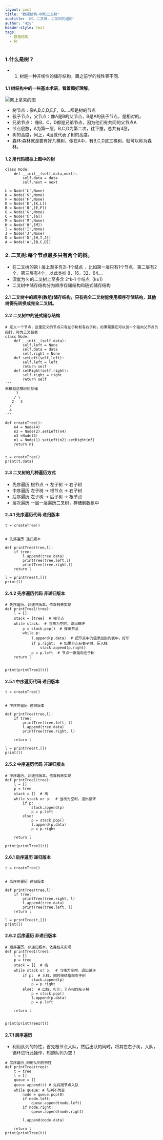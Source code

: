 ```yaml
---
layout: post
title: "数据结构-树和二叉树"
subtitle: '树，二叉树，二叉树的遍历'
author: "Hzy"
header-style: text
tags:
  - 数据结构
  - 树
---
```


### 1.什么是树？

* 1. 树是一种非线性的储存结构，跟之前学的线性表不同.


#### 1.1 树结构中的一些基本术语，看着图好理解。

![网上拿来的图](/img/树.png)

* 树节点：像A,B,C,D,E,F，G.....都是树的节点
* 孩子节点，父节点：像A是B的父节点，B是A的孩子节点，是相对的。
* 兄弟节点： 像B，C，D都是兄弟节点，因为他们有共同的父节点A
* 节点层数，A为第一层，B,C,D为第二次，往下推，总共有4层，
* 树的高度，同上，4层就代表了树的高度。
* 森林:森林就是要有好几棵树，像在A中，有B,C,D这三棵树，就可以称为森林。

#### 1.2 用代码模拟上图中的树

```
class Node:
    def __init__(self,data,next):
        self.data = data
        self.next = next

L = Node('L',None)
K = Node('K',None)
F = Node('F',None)
E = Node('E',[K,L])
B = Node('B',[E,F])
G = Node('G',None)
C = Node('C',[G])
M = Node('M',None)
H = Node('H',[M])
I = Node('I',None)
J = Node('J',None)
D = Node('D',[H,I,J])
A = Node('A',[B,C,D])
```

 ### 2. 二叉树:每个节点最多只有两个的树。

 * 在二叉树的第 i 层上至多有2i-1个结点 ，比如第一层只有1个节点，第二层有2个，第三层有4个，以此类推 8，16，32，64....
 * 深度为 k 的二叉树上至多含 2^k-1 个结点（k≥1）
*  二叉树中储存结构分为顺序存储结构和链式储存结构


 #### 2.1 二叉树中的顺序(数组)储存结构，只有完全二叉树能使用顺序存储结构，其他树得先转换成完全二叉树。

#### 2.2 二叉树中的链式储存结构

```
# 定义一个节点，这里定义的节点只有左子树和有右子树，如果需要还可以加一个指向父节点的指针，称为三叉链表
class Node:
    def __init__(self,data):
        self.left = None
        self.data = data
        self.right = None
    def setLeft(self,left):
        self.left = left
        return self
    def setRight(self,right):
        self.right = right
        return self
'''
来模拟这棵树的存储
     1
    / \
   2   3
  /
  4
'''

def createTree():
    n4 = Node(4)
    n2 = Node(2).setLeft(n4)
    n3 =Node(3)
    n1 = Node(1).setLeft(n2).setRight(n3)
    return n1


t = createTree()
print(t.data)
```

#### 2.3 二叉树的几种遍历方式

* 先序遍历 根节点 -> 左子树 -> 右子树
* 中序遍历 左子树 -> 根节点 -> 右子树
* 后序遍历 左子树 -> 后子树 -> 根节点
* 层次遍历 一层一层遍历二叉树，存储到数组中

#### 2.4.1 先序遍历代码 递归版本

```
t = createTree()


# 先序遍历 递归版本

def printTree(tree,l):
    if tree:
        l.append(tree.data)
        printTree(tree.left,l)
        printTree(tree.right,l)
    return l

l = printTree(t,[])
print(l)

```
#### 2.4.2 先序遍历代码 非递归版本

```
# 先序遍历，非递归版本，依靠栈来实现
def printTree1(tree):
    l = []
    stack = [tree]  # 根节点
    while stack:  # 当栈为空时，退出循环
        p = stack.pop()  # 弹出节点
        while p:
            l.append(p.data)  # 把节点中的值添加到列表中，打印
            if p.right:  # 如果节点有右子树，压入栈
                stack.append(p.right)
            p = p.left  # 节点一直指向左子树
    return l


print(printTree1(t))
```

#### 2.5.1 中序遍历代码 递归版本

```
t = createTree()


# 中序序遍历 递归版本

def printTree(tree,l):
    if tree:
        printTree(tree.left, l)
        l.append(tree.data)
        printTree(tree.right, l)

    return l

l = printTree(t,[])
print(l)
```

#### 2.5.2 中序遍历代码 非递归版本

```
# 中序遍历，非递归版本，依靠栈来实现
def printTree1(tree):
    l = []
    p = tree
    stack = []  # 栈
    while stack or p:  # 当栈为空时，退出循环
        if p:
            stack.append(p)
            p = p.left
        else:
            p = stack.pop()
            l.append(p.data)
            p = p.right

    return l

print(printTree1(t))

```


#### 2.6.1 后序遍历 递归版本

```
t = createTree()


# 后序序遍历 递归版本

def printTree(tree,l):
    if tree:
        printTree(tree.right, l)
        l.append(tree.data)
        printTree(tree.left, l)
    return l

l = printTree(t,[])
print(l)
```

#### 2.6.2 后序遍历 非递归版本

```
# 后序遍历，非递归版本，依靠栈来实现
def printTree1(tree):
    l = []
    p = tree
    stack = []  # 栈
    while stack or p:  # 当栈为空时，退出循环
        if p:  # 入栈，同时继续指向右子树
            stack.append(p)
            p = p.right
        else:  # 出栈，打印，节点指向左子树
            p = stack.pop()
            l.append(p.data)
            p = p.left

    return l


print(printTree1(t))
```

#### 2.7.1 层序遍历

* 利用队列的特性，首先根节点入队，然后出队的同时，将其左右子树，入队，循环进行此操作，知道队列为空！

```
# 层序遍历,利用队列的特性
def printTree(tree):
    t = tree
    l = []
    queue = []
    queue.append(t) # 先将跟节点入队
    while queue: # 队列不为空
        node = queue.pop(0)
        if node.left:
            queue.append(node.left)
        if node.right:
            queue.append(node.right)

        l.append(node.data)

    return l
print(printTree(t))
```
